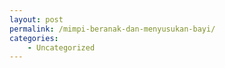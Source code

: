 ```yaml
---
layout: post
permalink: /mimpi-beranak-dan-menyusukan-bayi/
categories:
    - Uncategorized
---
```


